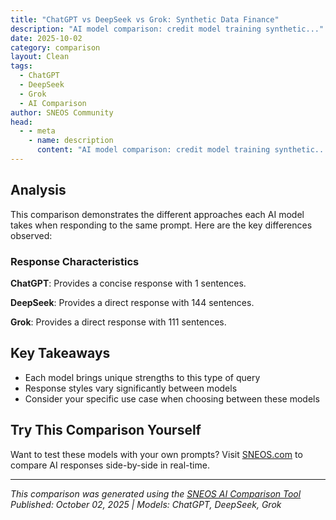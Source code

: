 ```yaml
---
title: "ChatGPT vs DeepSeek vs Grok: Synthetic Data Finance"
description: "AI model comparison: credit model training synthetic..."
date: 2025-10-02
category: comparison
layout: Clean
tags:
  - ChatGPT
  - DeepSeek
  - Grok
  - AI Comparison
author: SNEOS Community
head:
  - - meta
    - name: description
      content: "AI model comparison: credit model training synthetic..."
---
```


<ChatComparison
  title="ChatGPT vs DeepSeek vs Grok: Synthetic Data Finance"
  prompt="credit model training synthetic"
  :responses='{
    "ChatGPT": "Error calling OpenAI API.",
    "DeepSeek": "Of course. This is a fantastic and highly relevant topic in modern finance and machine learning. Training a credit model (like one for default prediction) on synthetic data is a powerful technique to address data scarcity, privacy, and bias.\n\nLet\u0027s break down the complete process, from the \u0022why\u0022 to the \u0022how,\u0022 including best practices and pitfalls.\n\n### **1. Why Use Synthetic Data for Credit Modeling?**\n\nReal-world credit data is:\n*   **Highly Sensitive:** Subject to strict privacy regulations (GDPR, CCPA).\n*   **Imbalanced:** Defaults are (fortunately) rare events, making it hard for models to learn the \u0022bad\u0022 class.\n*   **Scarce:** For new lenders or new products (e.g., \u0022Buy Now, Pay Later\u0022), there may be little to no historical data.\n*   **Biased:** Can reflect historical biases in lending.\n\n**Synthetic data helps by:**\n*   **Privacy Preservation:** Generating artificial data that has no direct link to real individuals.\n*   **Data Augmentation:** Creating more samples of the minority class (defaults) to balance the dataset.\n*   **Simulating Scenarios:** Generating data for hypothetical economic conditions (e.g., a recession).\n*   **Bias Mitigation:** Carefully designing the data generation process to create a more fair and representative dataset.\n\n---\n\n### **2. The High-Level Process**\n\nThe workflow for training a credit model with synthetic data involves two main phases:\n\n**Phase 1: Synthetic Data Generation**\n1.  **Source Real Data:** Start with a real, anonymized dataset of historical loan applications and their outcomes (e.g., from a credit bureau or internal records).\n2.  **Analyze \u0026 Model the Data:** Understand the distributions, correlations, and patterns in the real data (e.g., \u0060age\u0060, \u0060income\u0060, \u0060debt-to-income ratio\u0060, \u0060number_of_credit_lines\u0060, \u0060loan_amount\u0060, \u0060target_default\u0060).\n3.  **Choose a Synthetic Data Generator:** Select an algorithm to learn these patterns.\n4.  **Generate Synthetic Data:** Use the generator to create a new, artificial dataset that mimics the statistical properties of the original.\n\n**Phase 2: Model Training \u0026 Validation**\n1.  **Train on Synthetic:** Train your credit risk model (e.g., a Gradient Boosting classifier) on the *synthetic* dataset.\n2.  **Validate on Real:** This is the **most critical step**. Evaluate the model\u0027s performance on a **small, held-out, real-world dataset** that was *never* used in the generation process.\n3.  **Deploy:** If performance on the real data is satisfactory, the model can be deployed.\n\n---\n\n### **3. Methods for Generating Synthetic Financial Data**\n\nNot all synthetic data is created equal. The choice of method depends on the data type and complexity.\n\n#### **A. For Tabular Data (Most Common in Credit)**\n\n| Method | How it Works | Pros | Cons | Best for |\n| :--- | :--- | :--- | :--- | :--- |\n| **Generative Adversarial Networks (GANs)** | Two neural networks (Generator \u0026 Discriminator) compete. The Generator creates fake data, the Discriminator tries to spot the fakes. | Can model complex, non-linear relationships very well. High fidelity. | Computationally expensive, can be unstable to train, mode collapse. | Large, complex datasets where high realism is critical. |\n| **Variational Autoencoders (VAEs)** | An encoder compresses data into a latent space, a decoder reconstructs it. Learns a probability distribution of the data. | More stable training than GANs. Good at capturing the underlying data manifold. | Can produce slightly blurry or less sharp data compared to GANs. | A robust alternative to GANs for most tabular tasks. |\n| **Bayesian Networks** | Models variables and their conditional dependencies via a directed graph. | Highly interpretable, models causality well. | Structure learning can be difficult. May not capture all complex interactions. | Scenarios where understanding the causal relationship between features (e.g., income -\u003E credit limit) is important. |\n| **Copula-based Models** | Models the multivariate dependency structure (copula) separately from the marginal distributions of each feature. | Excellent for capturing correlations between variables (e.g., income and savings). | Can be complex to implement for high-dimensional data. | Financial data where correlation structure is key (e.g., portfolio risk). |\n| **SMOTE (Synthetic Minority Over-sampling Technique)** | Creates new samples for the minority class by interpolating between existing ones. | Simple, fast, effective for solving *class imbalance*. | **Only generates the target variable**, not the feature set. Can cause overfitting. | **Specifically for augmenting the \u0022default\u0022 class** in an otherwise real dataset. |\n\n**Libraries to Use:**\n*   **GANs/VAEs:** \u0060YData Synthetic\u0060 (formerly SDV), \u0060GANsynthesizer\u0060\n*   **Copulas/Classical Methods:** \u0060SDV\u0060 (Synthetic Data Vault)\n*   **SMOTE:** \u0060imbalanced-learn\u0060 (e.g., \u0060SMOTE\u0060, \u0060SMOTENC\u0060 for categorical features)\n\n---\n\n### **4. Practical Example: A Step-by-Step Outline with Python-like Pseudocode**\n\nLet\u0027s imagine we\u0027re building a default prediction model.\n\n\u0060\u0060\u0060python\n# --- PHASE 1: SYNTHETIC DATA GENERATION ---\nimport pandas as pd\nfrom ydata_synthetic.synthesizers import ModelFactory\nfrom sklearn.ensemble import GradientBoostingClassifier\nfrom sklearn.metrics import classification_report, roc_auc_score\n\n# 1. Load and Preprocess REAL data (for generator training only)\nreal_data = pd.read_csv(\u0027real_credit_data.csv\u0027)\n# ... perform cleaning, feature engineering, encoding ...\n\n# 2. Split REAL data: part for training generator, part for final model validation\nreal_data_for_generator = real_data.sample(frac=0.7, random_state=42)\nreal_data_for_testing = real_data.drop(real_data_for_generator.index)\n\n# 3. Train a Synthetic Data Generator (e.g., a GAN)\nsynth = ModelFactory.create_model(\u0027WGAN_GP\u0027, model_parameters)\nsynth.fit(real_data_for_generator, train_arguments)\n# The generator has now learned the distribution of the real data.\n\n# 4. Generate a large synthetic dataset\nsynthetic_data = synth.sample(100000) # Generate 100k synthetic applicants\nprint(synthetic_data.head())\n\n# --- PHASE 2: MODEL TRAINING \u0026 VALIDATION ---\n\n# 5. Train the Credit Model on the SYNTHETIC data\nX_synth_train = synthetic_data.drop(\u0027default\u0027, axis=1)\ny_synth_train = synthetic_data[\u0027default\u0027]\n\ncredit_model = GradientBoostingClassifier()\ncredit_model.fit(X_synth_train, y_synth_train)\n\n# 6. CRITICAL: Validate the model on the held-out REAL data\nX_real_test = real_data_for_testing.drop(\u0027default\u0027, axis=1)\ny_real_test = real_data_for_testing[\u0027default\u0027]\n\npredictions = credit_model.predict(X_real_test)\nprobabilities = credit_model.predict_proba(X_real_test)[:, 1]\n\n# 7. Evaluate Performance\nprint(\u0022Performance on REAL Hold-Out Set:\u0022)\nprint(classification_report(y_real_test, predictions))\nprint(f\u0022ROC-AUC: {roc_auc_score(y_real_test, probabilities):.4f}\u0022)\n\n# If performance is good, deploy the model.\n\u0060\u0060\u0060\n\n---\n\n### **5. Critical Challenges \u0026 Best Practices**\n\n1.  **Fidelity vs. Privacy Trade-off:**\n    *   If the synthetic data is *too* similar to the real data, it can leak private information.\n    *   If it\u0027s *not similar enough*, the model trained on it won\u0027t work in the real world.\n    *   **Solution:** Use metrics to evaluate both **fidelity** (e.g., comparison of summary statistics, ML efficacy) and **privacy** (e.g., membership inference attacks). The \u0060SDV\u0060 library provides such metrics.\n\n2.  **The \u0022Real Data\u0022 Final Test is Non-Negotiable:**\n    *   A model\u0027s excellent performance on synthetic data is meaningless if it doesn\u0027t generalize. Always keep a pristine, real-world test set.\n\n3.  **Handing \u0022Edge Cases\u0022:**\n    *   Synthetic models often struggle to generate rare but critical edge cases (e.g., a person with very high income but also very high debt who defaults).\n    *   **Solution:** Consider oversampling these areas in the real data before training the generator or using rule-based systems to inject such cases.\n\n4.  **Categorical and Mixed Data:**\n    *   Features like \u0060employment_type\u0060 or \u0060home_ownership\u0060 are categorical. Not all generators handle them well.\n    *   **Solution:** Use generators specifically designed for tabular data (like \u0060CTGAN\u0060 from \u0060SDV\u0060) that can handle mixed data types.\n\n### **Conclusion**\n\nTraining credit models on synthetic data is a mature and viable strategy, especially for **augmenting minority classes, protecting privacy, and bootstrapping new products**. The key to success lies in:\n\n*   Choosing the right **synthetic data generator** for your specific data.\n*   Rigorously **validating the quality** of the synthetic data.\n*   **Never skipping the final evaluation** of your credit model on a held-out set of real data.\n\nBy following this process, you can build robust and compliant credit models even in data-constrained environments.",
    "Grok": "Training a credit risk model using synthetic data is a common approach when real data is limited, sensitive, or imbalanced. Synthetic data can simulate realistic credit scenarios while maintaining privacy and addressing class imbalance (e.g., rare cases of default). Below, I\u0027ll walk through the process of training a credit model using synthetic data, including key steps, tools, and considerations.\n\n---\n\n### **1. Understanding the Objective**\nThe goal of a credit risk model is typically to predict the likelihood of a borrower defaulting on a loan or credit obligation. The output could be binary (default vs. no default) or a continuous probability score (e.g., credit score). The model can be used for:\n- Credit scoring\n- Loan approval decisions\n- Risk assessment\n\nSynthetic data is often used to augment or replace real data due to privacy laws (e.g., GDPR), insufficient data, or to balance datasets (e.g., minority class oversampling for defaults).\n\n---\n\n### **2. Generating Synthetic Data for Credit Modeling**\nSynthetic data can be generated using various techniques to mimic real credit data distributions and relationships. Common features in credit datasets include:\n- Demographic information (age, income, employment status)\n- Credit history (credit score, past defaults, number of accounts)\n- Financial behavior (debt-to-income ratio, payment history)\n- Loan details (loan amount, interest rate, term)\n\n#### **Synthetic Data Generation Methods**\n- **Rule-based Simulation**: Define rules or heuristics to generate data (e.g., high debt-to-income ratio correlates with higher default risk).\n- **Generative Models**:\n  - **Generative Adversarial Networks (GANs)**: Use GANs to generate realistic credit data by training a generator and discriminator network (e.g., using libraries like \u0060pytorch\u0060 or \u0060tensorflow\u0060).\n  - **Variational Autoencoders (VAEs)**: Generate data by learning latent representations of the real data.\n- **Statistical Methods**: Use tools like \u0060sdv\u0060 (Synthetic Data Vault) in Python to model data distributions and generate samples.\n- **SMOTE (Synthetic Minority Oversampling Technique)**: Specifically for imbalanced datasets, SMOTE creates synthetic samples of the minority class (e.g., defaults) by interpolating between existing samples. Available in \u0060imblearn\u0060 library in Python.\n\n#### **Tools for Synthetic Data Generation**\n- Python libraries: \u0060sdv\u0060, \u0060ctgan\u0060, \u0060imblearn\u0060 (for SMOTE), \u0060faker\u0060 (for rule-based fake data).\n- Platforms: DataRobot, Mostly AI, or Hazy for enterprise-level synthetic data generation.\n\n#### Example: Using \u0060sdv\u0060 to Generate Synthetic Credit Data\n\u0060\u0060\u0060python\nfrom sdv.tabular import CTGAN\nimport pandas as pd\n\n# Load a small real credit dataset (or create a sample)\ndata = pd.read_csv(\u0027credit_data.csv\u0027)  # Replace with your dataset\n\n# Initialize and train a CTGAN model\nmodel = CTGAN()\nmodel.fit(data)\n\n# Generate synthetic data\nsynthetic_data = model.sample(num_rows=10000)\nsynthetic_data.to_csv(\u0027synthetic_credit_data.csv\u0027, index=False)\n\u0060\u0060\u0060\n\n---\n\n### **3. Preprocessing the Data**\nBefore training the model, preprocess the synthetic (or combined real \u002B synthetic) data:\n- **Handle Missing Values**: Impute missing data using mean/median or advanced techniques like MICE (Multivariate Imputation by Chained Equations).\n- **Encode Categorical Variables**: Use one-hot encoding or label encoding for categorical features like employment status or loan type.\n- **Scale Numerical Features**: Normalize or standardize features (e.g., income, loan amount) using \u0060StandardScaler\u0060 or \u0060MinMaxScaler\u0060 from \u0060sklearn\u0060.\n- **Feature Engineering**: Create derived features like debt-to-income ratio or payment-to-loan ratio if not already present.\n- **Balance the Dataset**: If defaults are underrepresented, ensure synthetic data or oversampling (e.g., SMOTE) balances the classes.\n\n---\n\n### **4. Model Training**\nChoose an appropriate algorithm based on the problem and data:\n- **Logistic Regression**: Simple and interpretable, often used for credit scoring.\n- **Decision Trees/Random Forests**: Handle non-linear relationships and provide feature importance.\n- **Gradient Boosting (e.g., XGBoost, LightGBM, CatBoost)**: High-performance models for tabular data like credit datasets.\n- **Neural Networks**: Useful if the dataset is large and complex, but often less interpretable.\n- **Ensemble Methods**: Combine multiple models for better performance.\n\n#### Example: Training a Model with \u0060XGBoost\u0060\n\u0060\u0060\u0060python\nimport xgboost as xgb\nfrom sklearn.model_selection import train_test_split\nfrom sklearn.metrics import roc_auc_score, classification_report\n\n# Load synthetic or combined data\ndata = pd.read_csv(\u0027synthetic_credit_data.csv\u0027)\nX = data.drop(\u0027default\u0027, axis=1)  # Features\ny = data[\u0027default\u0027]  # Target (1 for default, 0 for no default)\n\n# Split data into train and test sets\nX_train, X_test, y_train, y_test = train_test_split(X, y, test_size=0.2, random_state=42)\n\n# Train XGBoost model\nmodel = xgb.XGBClassifier(use_label_encoder=False, eval_metric=\u0027logloss\u0027)\nmodel.fit(X_train, y_train)\n\n# Predict and evaluate\ny_pred = model.predict(X_test)\ny_pred_prob = model.predict_proba(X_test)[:, 1]\n\nprint(\u0022ROC-AUC Score:\u0022, roc_auc_score(y_test, y_pred_prob))\nprint(\u0022Classification Report:\\n\u0022, classification_report(y_test, y_pred))\n\u0060\u0060\u0060\n\n---\n\n### **5. Model Evaluation**\nEvaluate the model using appropriate metrics for credit risk:\n- **ROC-AUC**: Measures the ability to distinguish between default and non-default.\n- **Precision, Recall, F1-Score**: Important for imbalanced data; focus on recall if catching defaults is critical.\n- **Confusion Matrix**: Analyze true positives (correctly predicted defaults) vs. false positives.\n- **KS Statistic (Kolmogorov-Smirnov)**: Measures the separation between the cumulative distributions of good and bad borrowers.\n- **Gini Coefficient**: Commonly used in credit scoring to measure model discrimination.\n\n---\n\n### **6. Interpretability**\nCredit models often need to be explainable for regulatory compliance (e.g., Fair Credit Reporting Act in the US). Use tools like:\n- **SHAP (Shapley Additive Explanations)**: Explain feature contributions to predictions.\n- **LIME (Local Interpretable Model-agnostic Explanations)**: Provide local explanations for individual predictions.\n- **Feature Importance**: Available in models like Random Forest or XGBoost.\n\n#### Example: SHAP for Model Interpretation\n\u0060\u0060\u0060python\nimport shap\n\n# Explain predictions using SHAP\nexplainer = shap.TreeExplainer(model)\nshap_values = explainer.shap_values(X_test)\n\n# Plot SHAP summary\nshap.summary_plot(shap_values, X_test)\n\u0060\u0060\u0060\n\n---\n\n### **7. Validation and Testing with Real Data**\nIf synthetic data was used exclusively for training, validate the model on a small, anonymized real dataset (if available) to ensure it generalizes well. Differences between synthetic and real data distributions (concept drift) can degrade model performance. Techniques to address this:\n- **Domain Adaptation**: Fine-tune the model on real data.\n- **Transfer Learning**: Use synthetic data for pre-training and real data for fine-tuning.\n\n---\n\n### **8. Deployment and Monitoring**\n- Deploy the model using a framework like Flask, FastAPI, or cloud services (AWS SageMaker, Google AI Platform).\n- Monitor for model drift and performance decay over time using new real data.\n- Retrain periodically with updated synthetic or real data to maintain accuracy.\n\n---\n\n### **Key Considerations**\n- **Data Quality**: Ensure synthetic data preserves correlations and distributions of real data. Validate synthetic data using statistical tests (e.g., KS test for distribution similarity).\n- **Privacy**: Confirm synthetic data does not unintentionally leak sensitive information from real data.\n- **Regulatory Compliance**: Ensure the model and data usage comply with laws like GDPR, CCPA, or industry standards (e.g., Basel II/III for banking).\n- **Bias and Fairness**: Check for biases in synthetic data (e.g., demographic bias) that could lead to unfair predictions. Use fairness metrics and libraries like \u0060aif360\u0060 to mitigate bias.\n\n---\n\n### **Conclusion**\nTraining a credit risk model with synthetic data is a powerful approach to overcome data limitations while protecting privacy. By using advanced generative models or statistical techniques, you can create realistic datasets for training robust models. However, always validate the model with real-world data (if possible) and prioritize interpretability and fairness, especially in regulated industries like finance.\n\nIf you have a specific dataset, problem, or tool in mind (e.g., a GAN-based approach), let me know, and I can dive deeper into the implementation!"
  }'
  published-date="13:13"
/>

## Analysis

This comparison demonstrates the different approaches each AI model takes when responding to the same prompt. Here are the key differences observed:

### Response Characteristics

**ChatGPT**: Provides a concise response with 1 sentences. 

**DeepSeek**: Provides a direct response with 144 sentences. 

**Grok**: Provides a direct response with 111 sentences. 

## Key Takeaways

- Each model brings unique strengths to this type of query
- Response styles vary significantly between models
- Consider your specific use case when choosing between these models

## Try This Comparison Yourself

Want to test these models with your own prompts? Visit [SNEOS.com](https://sneos.com) to compare AI responses side-by-side in real-time.

---

*This comparison was generated using the [SNEOS AI Comparison Tool](https://sneos.com)*
*Published: October 02, 2025 | Models: ChatGPT, DeepSeek, Grok*
